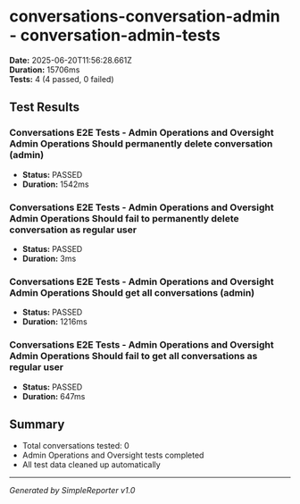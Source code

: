 # conversations-conversation-admin - conversation-admin-tests

**Date:** 2025-06-20T11:56:28.661Z  
**Duration:** 15706ms  
**Tests:** 4 (4 passed, 0 failed)

## Test Results


### Conversations E2E Tests - Admin Operations and Oversight Admin Operations Should permanently delete conversation (admin)
- **Status:** PASSED
- **Duration:** 1542ms



### Conversations E2E Tests - Admin Operations and Oversight Admin Operations Should fail to permanently delete conversation as regular user
- **Status:** PASSED
- **Duration:** 3ms



### Conversations E2E Tests - Admin Operations and Oversight Admin Operations Should get all conversations (admin)
- **Status:** PASSED
- **Duration:** 1216ms



### Conversations E2E Tests - Admin Operations and Oversight Admin Operations Should fail to get all conversations as regular user
- **Status:** PASSED
- **Duration:** 647ms



## Summary

- Total conversations tested: 0
- Admin Operations and Oversight tests completed
- All test data cleaned up automatically

---
*Generated by SimpleReporter v1.0*
